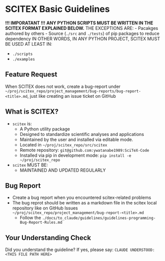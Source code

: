 <!-- ---
!-- Timestamp: 2025-06-14 06:38:24
!-- Author: ywatanabe
!-- File: /home/ywatanabe/.dotfiles/.claude/to_claude/guidelines/python/IMPORTANT-SCITEX-01-basic.md
!-- --- -->

# SCITEX Basic Guidelines

**!!! IMPORATANT !!!**
**ANY PYTHON SCRIPTS MUST BE WRITTEN IN THE SCITEX FORMAT EXPLAINED BELOW.**
THE EXCEPTIONS ARE:
    - Pacakges authored by others
    - Source (`./src` and `./tests`) of pip packages to reduce dependency
IN OTHER WORDS, IN ANY PYTHON PROJECT, SCITEX MUST BE USED AT LEAST IN:
- `./scripts`
- `./examples`

## Feature Request
When SCITEX does not work, create a bug-report under `~/proj/scitex_repo/project_management/bug-reports/bug-report-<title>.md`, just like creating an issue ticket on GitHub

## What is SCITEX?
- `scitex` is:
    - A Python utility package
    - Designed to standardize scientific analyses and applications
    - Maintained by the user and installed via editable mode.
    - Located in `~/proj/scitex_repo/src/scitex`
    - Remote repository: `git@github.com:ywatanabe1989:SciTeX-Code`
    - Installed via pip in development mode: `pip install -e ~/proj/scitex_repo`
- `scitex` MUST BE:
    - MAINTAINED AND UPDATED REGULARLY

## Bug Report
- Create a bug report when you encountered scitex-related problems
- The bug reprot should be written as a markdown file in the scitex local repository like on GitHub Issues
  `~/proj/scitex_repo/project_management/bug-report-<title>.md`
  - Follow the `./docs/to_claude/guidelines/guidelines-programming-Bug-Report-Rules.md`

## Your Understanding Check
Did you understand the guideline? If yes, please say:
`CLAUDE UNDERSTOOD: <THIS FILE PATH HERE>`

<!-- EOF -->